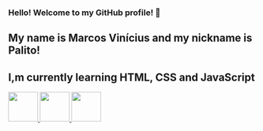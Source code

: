 ### Hello! Welcome to my GitHub profile! 👋
## My name is Marcos Vinícius and my nickname is Palito!

## I,m currently learning HTML, CSS and JavaScript 
<div>
<a href="https://www.google.com/search?q=html5&rlz=1C1GCEU_pt-BRBR1034BR1034&oq=html5&gs_lcrp=EgZjaHJvbWUyBggAEEUYOTINCAEQABiDARixAxiABDINCAIQABiDARixAxiABDINCAMQABiDARixAxiABDINCAQQABiDARixAxiABDIGCAUQRRg8MgYIBhBFGDwyBggHEEUYQdIBCDE0MThqMGo3qAIAsAIA&sourceid=chrome&ie=UTF-8" target="_blank">
<img style="width: 60px; heigth: 60px" src="https://cdn.jsdelivr.net/gh/devicons/devicon/icons/html5/html5-original-wordmark.svg" />
</a>
<a href="https://www.google.com/search?q=css3&rlz=1C1GCEU_pt-BRBR1034BR1034&oq=css3&gs_lcrp=EgZjaHJvbWUyBggAEEUYOTIHCAEQABiABDIHCAIQABiABDIHCAMQABiABDIJCAQQABhDGIoFMgcIBRAAGIAEMgcIBhAAGIAEMgYIBxBFGDzSAQgxMzA3ajBqN6gCALACAA&sourceid=chrome&ie=UTF-8" target="_blank">
<img style="width: 60px; heigth: 60px" src="https://cdn.jsdelivr.net/gh/devicons/devicon/icons/css3/css3-original-wordmark.svg" />
</a>  
 <img style="width: 60px; heigth: 60px" src="https://cdn.jsdelivr.net/gh/devicons/devicon/icons/javascript/javascript-original.svg" />
</div>

          
          
          




<!--
**omarcosvinicius/omarcosvinicius** is a ✨ _special_ ✨ repository because its `README.md` (this file) appears on your GitHub profile.

Here are some ideas to get you started:

- 🔭 I’m currently working on ...
- 🌱 I’m currently learning ...
- 👯 I’m looking to collaborate on ...
- 🤔 I’m looking for help with ...
- 💬 Ask me about ...
- 📫 How to reach me: ...
- 😄 Pronouns: ...
- ⚡ Fun fact: ...
-->
